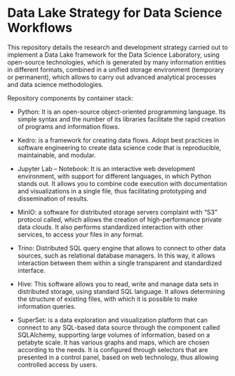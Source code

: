 # Data Lake Strategy for Data Science Workflows

This repository details the research and development strategy carried out to implement a Data Lake framework for the Data Science Laboratory, using open-source technologies, which is generated by many information entities in different formats, combined in a unified storage environment (temporary or permanent), which allows to carry out advanced analytical processes and data science methodologies.

Repository components by container stack:

- Python: It is an open-source object-oriented programming language. Its simple syntax and the number of its libraries facilitate the rapid creation of programs and information flows.

- Kedro: is a framework for creating data flows. Adopt best practices in software engineering to create data science code that is reproducible, maintainable, and modular.

- Jupyter Lab – Notebook: It is an interactive web development environment, with support for different languages, in which Python stands out. It allows you to combine code execution with documentation and visualizations in a single file, thus facilitating prototyping and dissemination of results.

- MinIO: a software for distributed storage servers complaint with “S3” protocol called, which allows the creation of high-performance private data clouds. It also performs standardized interaction with other services, to access your files in any format.

- Trino: Distributed SQL query engine that allows to connect to other data sources, such as relational database managers. In this way, it allows interaction between them within a single transparent and standardized interface.

- Hive: This software allows you to read, write and manage data sets in distributed storage, using standard SQL language. It allows determining the structure of existing files, with which it is possible to make information queries.

- SuperSet: is a data exploration and visualization platform that can connect to any SQL-based data source through the component called SQLAlchemy, supporting large volumes of information, based on a petabyte scale. It has various graphs and maps, which are chosen according to the needs. It is configured through selectors that are presented in a control panel, based on web technology, thus allowing controlled access by users.
